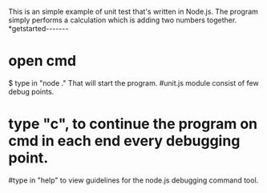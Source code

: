 This is an simple example of unit test that's written in Node.js.
The program simply performs a calculation which is adding two numbers together. 
*getstarted-------
#	open cmd
$	type in "node ."
That will start the program.
#unit.js module consist of few debug points.
#	type "c", to continue the program on cmd in each end every debugging point.
#type in "help" to view guidelines for the node.js debugging command tool.

